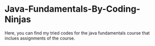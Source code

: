 # Java-Fundamentals-By-Coding-Ninjas
Here, you can find my tried codes for the java fundamentals course that inclues assignments of the course.
